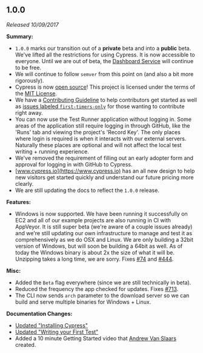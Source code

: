 ## 1.0.0

_Released 10/09/2017_

**Summary:**

- `1.0.0` marks our transition out of a **private** beta and into a **public** beta. We've lifted all the restrictions for using Cypress. It is now accessible to everyone. Until we are out of beta, the [Dashboard Service](/guides/dashboard/introduction) will continue to be free.
- We will continue to follow `semver` from this point on (and also a bit more rigorously).
- Cypress is now [open source](https://github.com/cypress-io/cypress)! This project is licensed under the terms of the [MIT License](https://github.com/cypress-io/cypress/blob/develop/LICENSE.md).
- We have a [Contributing Guideline](https://on.cypress.io/contributing) to help contributors get started as well as [issues labeled `first-timers-only`](https://github.com/cypress-io/cypress/labels/first-timers-only) for those wanting to contribute right away.
- You can now use the Test Runner application without logging in. Some areas of the application still require logging in through GitHub, like the 'Runs' tab and viewing the project's 'Record Key'. The only places where login is required is when it interacts with our external servers. Naturally these places are optional and will not affect the local test writing + running experience.
- We've removed the requirement of filling out an early adopter form and approval for logging in with GitHub to Cypress.
- [www.cypress.io](https://www.cypress.io) has an all new design to help new visitors get started quickly and understand our future pricing more clearly.
- We are still updating the docs to reflect the `1.0.0` release.

**Features:**

- Windows is now supported. We have been running it successfully on EC2 and all of our example projects are also running in CI with AppVeyor. It is still super beta (we're aware of a couple issues already) and we're still updating our own infrastructure to manage and test it as comprehensively as we do OSX and Linux. We are only building a 32bit version of Windows, but will soon be building a 64bit as well. As of today the Windows binary is about 2x the size of what it will be. Unzipping takes a long time, we are sorry. Fixes [#74](https://github.com/cypress-io/cypress/issues/74) and [#444](https://github.com/cypress-io/cypress/issues/444).

**Misc:**

- Added the `Beta` flag everywhere (since we are still technically in beta).
- Reduced the frequency the app checked for updates. Fixes [#713](https://github.com/cypress-io/cypress/issues/713).
- The CLI now sends `arch` parameter to the download server so we can build and serve multiple binaries for Windows + Linux.

**Documentation Changes:**

- [Updated "Installing Cypress"](/guides/getting-started/installing-cypress)
- [Updated "Writing your First Test"](/guides/getting-started/writing-your-first-test)
- Added a 10 minute Getting Started video that [Andrew Van Slaars](https://github.com/avanslaars) created.
